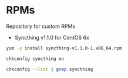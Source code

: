 # RPMs
Repository for custom RPMs

* Syncthing v1.1.0 for CentOS 6x

```sh
yum -y install syncthing-v1.1.0-1.x86_64.rpm

chkconfig syncthing on

chkconfig --list | grep syncthing
```
